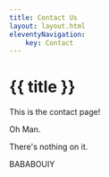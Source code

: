 ```yaml
---
title: Contact Us
layout: layout.html
eleventyNavigation:
    key: Contact
---
```

# {{ title }}
This is the contact page! 

Oh Man.

There's nothing on it.

BABABOUIY
